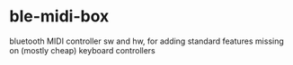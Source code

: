 # ble-midi-box
bluetooth MIDI controller sw and hw, for adding standard features missing on (mostly cheap) keyboard controllers
